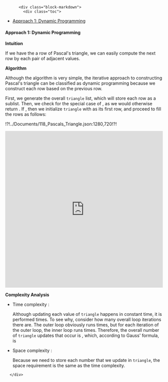 <div class="article-body">
        
          <div class="block-markdown">
            <div class="toc">
<ul>
<li><a href="#approach-1-dynamic-programming">Approach 1: Dynamic Programming</a></li>
</ul>
</div>
<h4 id="approach-1-dynamic-programming">Approach 1: Dynamic Programming</h4>
<p><strong>Intuition</strong></p>
<p>If we have the a row of Pascal's triangle, we can easily compute the next
row by each pair of adjacent values.</p>
<p><strong>Algorithm</strong></p>
<p>Although the algorithm is very simple, the iterative approach to constructing
Pascal's triangle can be classified as dynamic programming because we
construct each row based on the previous row.</p>
<p>First, we generate the overall <code>triangle</code> list, which will store each row as
a sublist. Then, we check for the special case of <script type="math/tex; mode=display">0</script>, as we would otherwise
return <script type="math/tex; mode=display">[1]</script>. If <script type="math/tex; mode=display">numRows > 0</script>, then we initialize <code>triangle</code> with <script type="math/tex; mode=display">[1]</script>
as its first row, and proceed to fill the rows as follows:</p>
<p>!?!../Documents/118_Pascals_Triangle.json:1280,720!?!</p>
<iframe src="https://leetcode.com/playground/idrxbCSN/shared" frameborder="0" width="100%" height="500" name="idrxbCSN"></iframe>

<p><strong>Complexity Analysis</strong></p>
<ul>
<li>
<p>Time complexity : <script type="math/tex; mode=display">O(numRows^2)</script>
</p>
<p>Although updating each value of <code>triangle</code> happens in constant time, it
is performed <script type="math/tex; mode=display">O(numRows^2)</script> times. To see why, consider how many
overall loop iterations there are. The outer loop obviously runs
<script type="math/tex; mode=display">numRows</script> times, but for each iteration of the outer loop, the inner
loop runs <script type="math/tex; mode=display">rowNum</script> times. Therefore, the overall number of <code>triangle</code> updates
that occur is <script type="math/tex; mode=display">1 + 2 + 3 + \ldots + numRows</script>, which, according to Gauss' formula,
is</p>
<p>
<script type="math/tex; mode=display">
\begin{aligned}
    \frac{numRows(numRows+1)}{2} &= \frac{numRows^2 + numRows}{2} \\
    &= \frac{numRows^2}{2} + \frac{numRows}{2} \\
    &= O(numRows^2)
\end{aligned}
</script>
</p>
</li>
<li>
<p>Space complexity : <script type="math/tex; mode=display">O(numRows^2)</script>
</p>
<p>Because we need to store each number that we update in <code>triangle</code>, the
space requirement is the same as the time complexity.</p>
</li>
</ul>
          </div>
        
      </div>